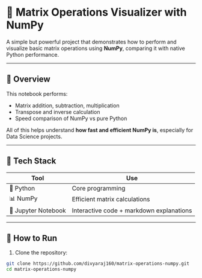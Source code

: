 
# 🧪 Matrix Operations Visualizer with NumPy

A simple but powerful project that demonstrates how to perform and visualize basic matrix operations using **NumPy**, comparing it with native Python performance.

---

## 🎯 Overview

This notebook performs:
- Matrix addition, subtraction, multiplication
- Transpose and inverse calculation
- Speed comparison of NumPy vs pure Python

All of this helps understand **how fast and efficient NumPy is**, especially for Data Science projects.

---

## 🚀 Tech Stack

| Tool | Use |
|------|-----|
| 🐍 Python | Core programming |
| 📊 NumPy | Efficient matrix calculations |
| 📝 Jupyter Notebook | Interactive code + markdown explanations |

---

## 📂 How to Run

1. Clone the repository:

```bash
git clone https://github.com/divyaraj160/matrix-operations-numpy.git
cd matrix-operations-numpy
